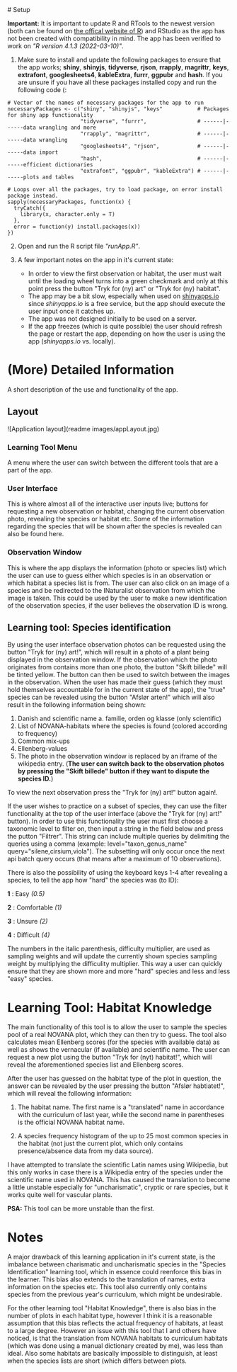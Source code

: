 <title> Learning tool for the course "Dansk Flora og Vegetationsøkologi" </title>
# Setup

**Important:** It is important to update R and RTools to the newest version (both can be found on [the offical website of R](https://www.r-project.org/)) and RStudio as the app has not been created with compatibility in mind. The app has been verified to work on *"R version 4.1.3 (2022-03-10)"*.

1) Make sure to install and update the following packages to ensure that the app works; **shiny**, **shinyjs**, **tidyverse**, **rjson**, **rrapply**, **magrittr**, **keys**, **extrafont**, **googlesheets4**, **kableExtra**, **furrr**, **ggpubr** and **hash**. If you are unsure if you have all these packages installed copy and run the following code (:

```
# Vector of the names of necessary packages for the app to run
necessaryPackages <- c("shiny", "shinyjs", "keys"           # Packages for shiny app functionality
                       "tidyverse", "furrr",                # ------|------data wrangling and more 
                       "rrapply", "magrittr",               # ------|------data wrangling
                       "googlesheets4", "rjson",            # ------|------data import
                       "hash",                              # ------|------efficient dictionaries
                       "extrafont", "ggpubr", "kableExtra") # ------|------plots and tables

# Loops over all the packages, try to load package, on error install package instead.
sapply(necessaryPackages, function(x) {
  tryCatch({
    library(x, character.only = T)
  },
  error = function(y) install.packages(x))
})
```


2) Open and run the R script file *"runApp.R"*.


3) A few important notes on the app in it's current state:
    *	In order to view the first observation or habitat, the user must wait until the loading wheel turns into a green checkmark and only at this point press the button "Tryk for (ny) art" or "Tryk for (ny) habitat".
    *	The app may be a bit slow, especially when used on [shinyapps.io](https://asvenning.shinyapps.io/lringsredskab_-_dansk_flora_og_vegetationskologi/?_ga=2.117524928.852255328.1662635286-946788904.1657455478) since *shinyapps.io* is a free service, but the app should execute the user input once it catches up.
    *	The app was not designed initially to be used on a server.
    * If the app freezes (which is quite possible) the user should refresh the page or restart the app, depending on how the user is using the app (*shinyapps.io* vs. locally).


# (More) Detailed Information
A short description of the use and functionality of the app.

## Layout

![Application layout](readme images/appLayout.jpg)

### Learning Tool Menu
A menu where the user can switch between the different tools that are a part of the app.

### User Interface
This is where almost all of the interactive user inputs live; buttons for requesting a new observation or habitat, changing the current observation photo, revealing the species or habitat etc.
Some of the information regarding the species that will be shown after the species is revealed can also be found here.

### Observation Window
This is where the app displays the information (photo or species list) which the user can use to guess either which species is in an observation or which habitat a species list is from.
The user can also click on an image of a species and be redirected to the INaturalist observation from which the image is taken. This could be used by the user to make a new identification of the observation species, if the user believes the observation ID is wrong.

## Learning tool: Species identification
By using the user interface observation photos can be requested using the button "Tryk for (ny) art!", which will result in a photo of a plant being displayed in the observation window. If the observation which the photo originates from contains more than one photo, the button "Skift billede" will be tinted yellow. The button can then be used to switch between the images in the observation.
When the user has made their guess (which they must hold themselves accountable for in the current state of the app), the "true" species can be revealed using the button "Afslør arten!" which will also result in the following information being shown:


1)	Danish and scientific name 
    a.	familie, orden og klasse (only scientific) 
2)	List of NOVANA-habitats where the species is found (colored according to frequency)
3)	Common mix-ups
4)	Ellenberg-values
5)	The photo in the observation window is replaced by an iframe of the wikipedia entry. (**The user can switch back to the observation photos by pressing the "Skift billede" button if they want to dispute the species ID.**)

To view the next observation press the "Tryk for (ny) art!" button again!.

If the user wishes to practice on a subset of species, they can use the filter functionality at the top of the user interface (above the "Tryk for (ny) art!" button). In order to use this functionality the user must first choose a taxonomic level to filter on, then input a string in the field below and press the putton "Filtrer". This string can include multiple queries by delimiting the queries using a comma (example: level="taxon_genus_name" query="silene,cirsium,viola"). The subsetting will only occur once the next api batch query occurs (that means after a maximum of 10 observations).

There is also the possibility of using the keyboard keys 1-4 after revealing a species, to tell the app how "hard" the species was (to ID):

**1** : Easy *(0.5)*

**2** : Comfortable *(1)*

**3** : Unsure *(2)*

**4** : Difficult *(4)*

The numbers in the italic parenthesis, difficulty multiplier, are used as sampling weights and will update the currently shown species sampling weight by multiplying the difficulity multiplier. This way a user can quickly ensure that they are shown more and more "hard" species and less and less "easy" species.


# Learning Tool: Habitat Knowledge
The main functionality of this tool is to allow the user to sample the species pool of a real NOVANA plot, which they can then try to guess. The tool also calculates mean Ellenberg scores (for the species with available data) as well as shows the vernacular (if available) and scientific name.
The user can request a new plot using the button "Tryk for (nyt) habitat!", which will reveal the aforementioned species list and Ellenberg scores.

After the user has guessed on the habitat type of the plot in question, the answer can be revealed by the user pressing the button "Afslør habtiatet!", which will reveal the following information:

1) The habitat name. The first name is a "translated" name in accordance with the curriculum of last year, while the second name in parentheses is the official NOVANA habitat name.

2) A species frequency histogram of the up to 25 most common species in the habitat (not just the current plot, which only contains presence/absence data from my data source).

I have attempted to translate the scientific Latin names using Wikipedia, but this only works in case there is a Wikipedia entry of the species under the scientific name used in NOVANA. This has caused the translation to become a little unstable especially for "uncharismatic", cryptic or rare species, but it works quite well for vascular plants.

**PSA:** This tool can be more unstable than the first.

# Notes
A major drawback of this learning application in it's current state, is the imbalance between charismatic and uncharismatic species in the "Species Identification" learning tool, which in essence could reenforce this bias in the learner. This bias also extends to the translation of names, extra information on the species etc. This tool also currently only contains species from the previous year's curriculum, which might be undesirable.

For the other learning tool "Habitat Knowledge", there is also bias in the number of plots in each habitat type, however I think it is a reasonable assumption that this bias reflects the actual frequency of habitats, at least to a large degree. However an issue with this tool that I and others have noticed, is that the translation from NOVANA habitats to curriculum habitats (which was done using a manual dictionary created by me), was less than ideal. Also some habitats are basically impossible to distinguish, at least when the species lists are short (which differs between plots.
